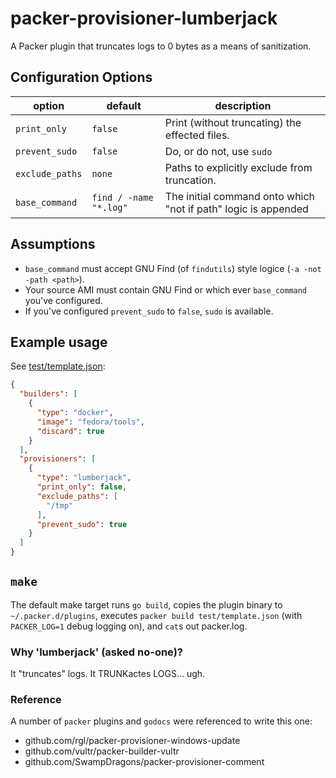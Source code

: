 # packer-provisioner-lumberjack
A Packer plugin that truncates logs to 0 bytes as a means of sanitization.

## Configuration Options
|option|default|description|
|---|---|---|
|`print_only`|`false`|Print (without truncating) the effected files.|
|`prevent_sudo`|`false`|Do, or do not, use `sudo`|
|`exclude_paths`|`none`|Paths to explicitly exclude from truncation.|
|`base_command`|`find / -name "*.log"`|The initial command onto which "not if path" logic is appended|

## Assumptions
  - `base_command` must accept GNU Find (of `findutils`) style logice (` -a -not -path <path> `).
  - Your source AMI must contain GNU Find or which ever `base_command` you've configured.
  - If you've configured `prevent_sudo` to `false`, `sudo` is available.

## Example usage
See [test/template.json](test/template.json):

```json
{
  "builders": [
    {
      "type": "docker",
      "image": "fedora/tools",
      "discard": true
    }
  ],
  "provisioners": [
    {
      "type": "lumberjack",
      "print_only": false,
      "exclude_paths": [
        "/tmp"
      ],
      "prevent_sudo": true
    }
  ]
}

```

## `make`
The default make target runs `go build`, copies the plugin binary to `~/.packer.d/plugins`, executes `packer build test/template.json` (with `PACKER_LOG=1` debug logging on), and `cat`s out packer.log.

### Why 'lumberjack' (asked no-one)?
It "truncates" logs. It TRUNKactes LOGS... ugh.

### Reference
A number of `packer` plugins and `godocs` were referenced to write this one:
  - github.com/rgl/packer-provisioner-windows-update
  - github.com/vultr/packer-builder-vultr
  - github.com/SwampDragons/packer-provisioner-comment
